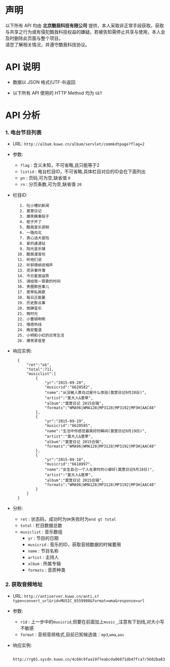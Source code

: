 # 声明

以下所有 API 均由 __北京酷我科技有限公司__
提供，本人采取非正常手段获取。获取与共享之行为或有侵犯酷我科技权益的嫌疑。若被告知需停止共享与使用，本人会及时删除此页面与整个项目。  
请您了解相关情况，并遵守酷我科技协议。

# API 说明
*  数据以 JSON 格式(UTF-8)返回

* 以下所有 API 使用的 HTTP Method 均为 `GET`

# API 分析

### 1. 电台节目列表
* URL: `http://album.kuwo.cn/album/servlet/commkdtpage?flag=2`  
* 参数:
    * `flag` : 含义未知，不可省略,且只能等于2
    * `listid` : 电台栏目ID，不可省略,具体栏目对应的ID会在下面列出
    * `pn` : 页码,可为空,缺省值 `0`
    * `rn` : 分页条数,可为空,缺省值 `20`
* 栏目ID:

         1. 吐小槽扒新闻
         2. 莫萱日记
         3. 爆笑糗事段子
         4. 柜子开了
         5. 酷我音乐调频
         6. 一路向北
         7. 真心话大冒险
         8. 爱的速递站
         9. 阳光音乐铺
        10. 酷我漫音坊
        11. 听他们说
        12. 听郭德纲说相声
        13. 灵异事件簿
        14. 今日星座运势
        15. 请给我一首歌的时间
        16. 贵圈那些事儿
        17. 萱草私房歌
        18. 每日正能量
        19. 历史那点事
        20. 放肆音乐
        21. 微时光
        22. 小曹胡咧咧
        23. 情感热线
        24. 晚安蜜语
        25. 小明和小红的日常生活
        26. 爆笑录音室

* 响应实例:

        {
		    "ret":"ok",
		    "total":711,
		    "musiclist":[
		        {
		            "yr":"2015-09-20",
		            "musicrid":"6620582",
		            "name":"从没被人表白过是什么体验(莫萱日记9月20日)",
		            "artist":"莫大人&萱草",
		            "album":"莫萱日记 2015合辑",
		            "formats":"WMA96|WMA128|MP3128|MP3192|MP3H|AAC48"
		        },
		        {
		            "yr":"2015-09-19",
		            "musicrid":"6620585",
		            "name":"生活中你感觉最美好的瞬间(莫萱日记9月19日)",
		            "artist":"莫大人&萱草",
		            "album":"莫萱日记 2015合辑",
		            "formats":"WMA96|WMA128|MP3128|MP3192|MP3H|AAC48"
		        },
		        {
		            "yr":"2015-09-18",
		            "musicrid":"6618997",
		            "name":"女生自己一个人在家时的小癖好(莫萱日记9月18日)",
		            "artist":"莫大人&萱草",
		            "album":"莫萱日记 2015合辑",
		            "formats":"WMA96|WMA128|MP3128|MP3192|MP3H|AAC48"
		        }
		    ]
		}

* 分析:
    * `ret` : 状态码，成功时为`OK`失败时为`end gt total`
    * `total` : 栏目数据总数
    * `musiclist` : 音乐数组
        * `yr` : 节目的日期
        * `musicrid` : 音乐的ID，获取音频数据的时候要用
        * `name` : 节目名称
        * `artist` : 主持人
        * `album` :  所属专辑
        * `formats` : 音质种类

### 2. 获取音频地址
* URL: `http://antiserver.kuwo.cn/anti.s?type=convert_url&rid=MUSIC_6559980&format=wma&response=url`
* 参数:
    * `rid` : 上一步中的`musicrid`,但要在前面加上`music_`,注意有下划线,对大小写不敏感
    * `format` : 音频音频格式,目前已知候选值：`mp3`,`wma`,`aac`
* 响应实例:

         http://rg01.sycdn.kuwo.cn/4c68c9faa19f7eabcda06871db47fca7/5602ba83/resource/m1/40/63/1915016500.wma


